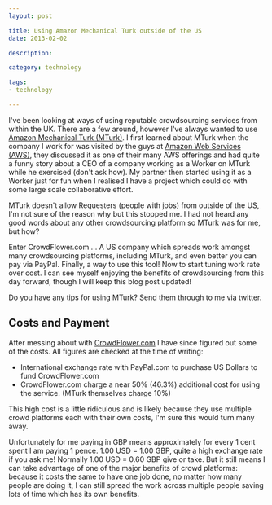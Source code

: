 ```yaml
---
layout: post

title: Using Amazon Mechanical Turk outside of the US
date: 2013-02-02

description:

category: technology

tags:
- technology

---
```


I've been looking at ways of using reputable crowdsourcing services from within the UK.
There are a few around, however I've always wanted to use
[Amazon Mechanical Turk (MTurk)](https://www.mturk.com/).
I first learned about MTurk when the company I work for was visited by the guys at
[Amazon Web Services (AWS)](https://aws.amazon.com/), they discussed it as one of
their many AWS offerings and had quite a funny story about a CEO of a company working
as a Worker on MTurk while he exercised (don't ask how). My partner then started using
it as a Worker just for fun when I realised I have a project which could do with some
large scale collaborative effort.

MTurk doesn't allow Requesters (people with jobs) from outside of the US, I'm not
sure of the reason why but this stopped me. I had not heard any good words about any
other crowdsourcing platform so MTurk was for me, but how?

Enter CrowdFlower.com ... A US company which spreads work amongst many crowdsourcing
platforms, including MTurk, and even better you can pay via PayPal. Finally, a way
to use this tool! Now to start tuning work rate over cost. I can see myself enjoying
the benefits of crowdsourcing from this day forward, though I will keep this blog
post updated!

Do you have any tips for using MTurk? Send them through to me via twitter.

## Costs and Payment

After messing about with [CrowdFlower.com](https://crowdflower.com)
I have since figured out some of the costs. All figures are checked at the time of writing:

* International exchange rate with PayPal.com to purchase US Dollars to fund CrowdFlower.com
* CrowdFlower.com charge a near 50% (46.3%) additional cost for using the service. (MTurk themselves charge 10%)

This high cost is a little ridiculous and is likely because they use multiple crowd platforms
each with their own costs, I'm sure this would turn many away.

Unfortunately for me paying in GBP means approximately for every 1 cent spent I am paying 1 pence.
1.00 USD = 1.00 GBP, quite a high exchange rate if you ask me! Normally 1.00 USD = 0.60 GBP give
or take. But it still means I can take advantage of one of the major benefits of crowd platforms:
because it costs the same to have one job done, no matter how many people are doing it, I can still
spread the work across multiple people saving lots of time which has its own benefits.
